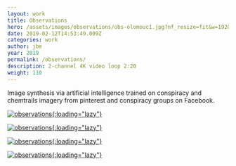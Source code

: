 ```yaml
---
layout: work
title: Observations
hero: /assets/images/observations/obs-olomouc1.jpg?nf_resize=fit&w=1920
date: 2019-02-12T14:53:49.009Z
categories: work
author: jbe
year: 2019
permalink: /observations/
description: 2-channel 4K video loop 2:20
weight: 110
---
```


Image synthesis via artificial intelligence trained on conspiracy and chemtrails imagery from pinterest and conspiracy groups on Facebook.

[![observations](/assets/images/observations/obs-olomouc2.jpg?nf_resize=fit&w=1920){:loading="lazy"}](/assets/images/observations/obs-olomouc2.jpg)

[![observations](/assets/images/observations/observations-3.jpg?nf_resize=fit&w=1920){:loading="lazy"}](/assets/images/observations/observations-3.jpg)

[![observations](/assets/images/observations/observations-5.jpg?nf_resize=fit&w=1920){:loading="lazy"}](/assets/images/observations/observations-5.jpg)

[![observations](/assets/images/observations/observations-4.jpg?nf_resize=fit&w=1920){:loading="lazy"}](/assets/images/observations/observations-4.jpg)